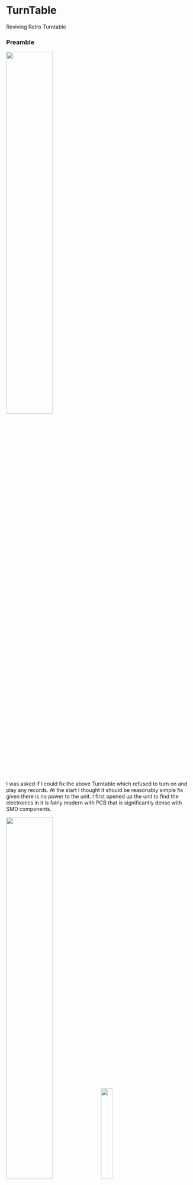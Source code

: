 # TurnTable
Reviving Retro Turntable


### Preamble
<img src="./figs/lp.png" width=50% ></img>

                                            
I was asked if I could fix the above Turntable which refused to turn on and play 
any records. At the start I thought it should be reasonably simple fix given there
is no power to the unit. I first opened up the unit to find the electronics in it
is fairly modern with PCB that is significantly dense with SMD components.

<img src="./figs/pcb.png" width=50%></img>
<img src="./figs/underside.png" width=25%></img>

### Probing The PCB

Initial probing showed, despite the lack of turntable motion or led light there is 
supply voltage (5VDC from the power plug) and some of the ICs do have their VCC at 5V.
So I suspected that the motor could be faulty and proceeded to check its integrity. The DC motor 
marking clearly showed that it can be driven for 5V to 12VDC.  Winding resistences appeared
normal with no shorts or open condition. But the motor was not getting no volts at all.
So the problem is deeper than I originally imagined. 

### 🚀 Boost Converter The Culprit?
If the cue arm is at either extreams of the platen the motor would cut out. So suspecting
that there could be a broken link I dug deeper, dismantling the whole assembly and tracing all
wiring from the cue arm, to the PCB. Eventually I traced back the wires to see if the motor 
power switching is working as expected and couldn't find anything amiss. It took me a while to
figure out the various ICs despite 
some clues from CHATGPT about  how such audio systems are configured. Most of the problem was in looking
at the markings that are not relavant. Sometimes the second line of the marking is relavant while
other times the first one. Anyway homed in a tiny boost converter chip (MC34063A) on the board that was
being used to boost the voltage to higher voltage (probably to 12V?) to drive the motor. Initial
measurements showed that there is about 0.5V to the turntable motor. While I have some understanding 
of buck boost converters, the way this IC worked was not familiar to me. Once again CHATGPT led me 
by hand to teach me how this device is configured to run. 

<img src="./figs/boost.png" width=50%></img>

A lot of time was spent tracing all the circuit related to this boost converter. It became clear
that the main microprocessor (KP-3128 ... a proprietery micro) is responsible for
pulsing excitation to enable boost converter to work. The oscillator of this IC was at the expected 
frequency and the chip is proving 3.3v source to ther ICs on the board. So the focus shifted back to
the boost converter. Measuring all voltage measurements on the converter chip pins, it was clear that
it is not getting VCC(5v) on pin 6. When I insisted that there could be no possibility of 
breaks in tracks, it was suggested that the chip could have failed internally. So decided to replace the chip and
see things work well.   At this stage I still haven't understood some of the other inputs from another IC (XYKey)
whose output is controlling the booster circuit. And I would regret this decision once I understood 
rest of the circuit better (CHATGPT did not pick this up surprisingly). I later found the reason for the 
VCC to not appear at pin 6. The culptrit was the signal form IC (XY ...) which would control if VCC would appear 
at pin 6 by switching Q9, and Q7. (see ![schematics](./turntable.pdf))

### A Tedious Boost Converter Chip Replacement
And CHATGPT assuremed that there should be 5V supply there. And by
forcing the pin to be at 5V the chip should work. At least then we can proceed further. It took me a week
to get the chip. Meanwhile I proceeded to remove the IC. My very first attempt to deal with SMD components.
It was not a pleasant job witout proper hot air soldering station. But mnaged to destroy the IC  but with
solder pads intact. Found that using thin ribbon cables is the way to go to replace the SMD IC with through hole
IC (which I could source locally without much wait ... about a week :)). It really tested my patience and
stretched my skill set to solder the wires that are tiny to the pads so close. My soldering Iron was also
a tad bigger for the job.But I finally winged it. Here is the result. I bought a glue gun and used hot glue
to provide some stress relief. Not showing that picture as it was not so pretty a job.

<img src="./figs/patch.png" width=50%></img>

### It Begins To Spin
I was certain that it would work once I have soldered the socket mounted IC externally. Alas, there was still
no VCC signal on pin 6. My heart sank, for I seem to always do this. Remove the good stuff thinking it was dud.
This ain't the first time. Does it ever happen to the pros? Anyway, another costly lesson not in terms of money
but timewise. But I have some peek into SMD soldering vowes. But wait, the story is not that tragic.
Now soldering a line from 5V line to the pin 6 of the chip the platen bigns to spin. I measure 9.7v at the 
motor terminal. I then proceed to check the rpm of the platen at all three speeds. 33, 45 rpms are as per spec.
But the faster 72rpm could not be reached. But I was happy to let it go.

### A Faint Hope
I then rushed to the sample record that was given to me and tried to listen to it. Yohoo ... I can hear
a whispering of tune. Tried the volume knob to see if the volume changes but with no joy. So what is it this
time? Something is disabling volume control.  Time to know all about other parts of the circuit.

Overall the whole system consists of these components
- 🟢 Boost converter 
       Provides higher voltage required to drive the DC motor to turn the LP
- 🟢 Pre Amplifier
       Amplifies the low level sound signal from stylus to 100 to 200mv level
- 🟢 Amplifer
       Amplifies the signal from 100mv level to Voltage level signals to drive speakers
- 🟢 Micro Processor
       Controls boost converter, providing A/D conversion of audio signal to enable
       USB recording of the sound source, controlling unit mode from recording to playback,
       Channeling audio signal as per the mode selection switch.
- 🟢 Mux 
       Analogue signal switching
- 🟢 XYKEY 
       Probably Buffering and Latching Digital IO chip controlled by Micro Processor

### The Penny Drops In
Took me a while to trace most of the circuit out and now have begun to understand that final amplifier IC 4863
is not receiving the preamplified signal based on signals measured with oscilloscope. It appeared as though
unamplified stylus signal is reaching it. That aside, despite my several attempts to trace the input signal lines of
the final amplifier chip to the source that I anticipated should be the output from Mux chip did not succeed. In fact
tracing the external pin connections from any of the IC's on the board could not be traced  back to the input of the
final amplifier. And yet it seems to be getting weak signal of the stylus from nowhere. CHATGPT suggested it could be simply
capacitive coupling artifact. At this stage a suggestion was made to see if  the final amplifier health should be checked with
independant signal from another audio source and see if it gets correctly amplifier.

Used my laptop to get the audio signal from head phone jack and I fed that to the final amplifier inputs at the
volume control wiper taps for both audio channels. Lo and behold I get a solid sound from the speakers playing the
sound source from my laptop. So this confirmed my preamp and final amplifiers are a OK. It is just the amplified stylus
signal is not reaching final amplifier input. Checking the Mux select lines (pin 9 and 10 of Mux IC) d confirmed that the micro
is selecting aux input rather than preamp output. So tried forcing the mux select lines to high with a pull up resistor but the
micro. But despite driving the mux select pins to high, the audio input signal to the final amplifier did not change.
CHATGPT floated the possibility of Mux stuck in latched state and unable to be budged.

Given the trouble we had in getting VCC switched to Booster IC, mux getting stuck at Aux input selection mode, and LED indicator
not coming on (controlled by micro controller)  appears to land the blame on these three candidates. (Micro, Mux, XYKey) chips.
Since they orchestrate the whole show of switching singals and controlling VCC, the micro must have browned out despite showing
outward signs of being alive in some sense (providing 3.3v output) used by XYKey IC. 

With time ticking,  I decided to cut my losses and decided to bypass control from all the above ICs, and feed the preamp
output directly to the final amplifier. By this time I gained good understanding of audio signal levels required for clean sound
output. Knowing this fix will bring the LP player to life, but will not resurrect other functionality like recording or playing back
from USB, I fed the preamp signals directly to the amplifier. I

###  Music To My Ears
<img src="./figs/icon.png" width=10%></img>
[![ Click Here listen])](https://www.youtube.com/shorts/5XMtKkJkuiA)

With the above fix, I could enjoy the old Bengali songs with good sound which can be controlled. Given the Micro Processor used
is proprietary I am not sure I could have done any better. In the end the whole exercise has been educational albeit with lot
of strain on my eyes and neck. But it certainly kept my mind off the severe flu symptoms I had to endure during the whole time while
on sick leave.  I hope my niece would enjoy using the device for all the effort that has gone into it.
